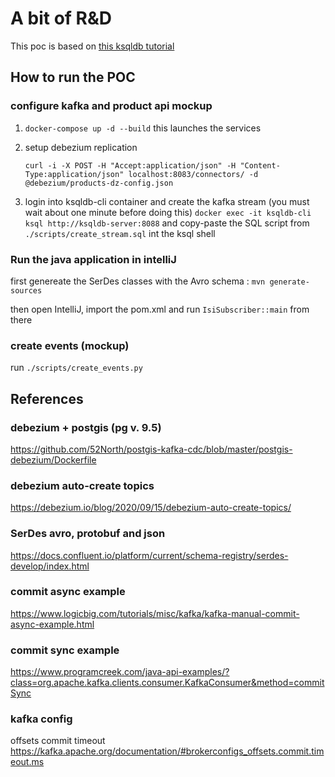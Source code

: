# A bit of R&D

This poc is based on [this ksqldb tutorial](https://docs.ksqldb.io/en/latest/tutorials/event-driven-microservice/)

## How to run the POC

### configure kafka and product api mockup

1) `docker-compose up -d --build` this launches the services

2) setup debezium replication
   
   `curl -i -X POST -H "Accept:application/json" -H "Content-Type:application/json" localhost:8083/connectors/ -d @debezium/products-dz-config.json`

3) login into ksqldb-cli container and create the kafka stream (you must wait about one minute before doing this)
`docker exec -it ksqldb-cli ksql http://ksqldb-server:8088`
and copy-paste the SQL script from `./scripts/create_stream.sql` int the ksql shell

### Run the java application in intelliJ

first genereate the SerDes classes with the Avro schema : `mvn generate-sources`

then open IntelliJ, import the pom.xml and run `IsiSubscriber::main` from there

### create events (mockup)
run `./scripts/create_events.py`

## References

### debezium + postgis (pg v. 9.5)

https://github.com/52North/postgis-kafka-cdc/blob/master/postgis-debezium/Dockerfile

### debezium auto-create topics

https://debezium.io/blog/2020/09/15/debezium-auto-create-topics/



### SerDes avro, protobuf and json

https://docs.confluent.io/platform/current/schema-registry/serdes-develop/index.html

### commit async example

https://www.logicbig.com/tutorials/misc/kafka/kafka-manual-commit-async-example.html

### commit sync example

https://www.programcreek.com/java-api-examples/?class=org.apache.kafka.clients.consumer.KafkaConsumer&method=commitSync

### kafka config

offsets commit timeout
https://kafka.apache.org/documentation/#brokerconfigs_offsets.commit.timeout.ms

